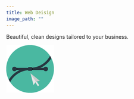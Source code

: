 ```yaml
---
title: Web Deisign
image_path: ""
---
```


Beautiful, clean designs tailored to your business.

![](/uploads/versions/vector-1_128px---x----128-128x---.png)